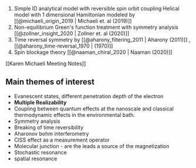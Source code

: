 
1. Simple ID analytical model with reversible spin orbit coupling
Helical model with 1 dimensional Hamiltonian modeled by [[@michaeli_origin_2019 | Michaeli et. al (2019)]]
2. Non-equilibrium Green's function treatment with symmetry analysis [[@zollner_insight_2020 | Zollner et. al (2020)]]
3. Time reversal symmetry by [[@aharony_filtering_2011 | Aharony (2011)]] , [[@aharony_time-reversal_1970 | (1970)]]
4. Spin blockage theory [[@naaman_chiral_2020 | Naaman (2020)]]

[[Karen Michaeli Meeting Notes]]
## Main themes of interest
- Evanescent states, different penetration depth of the electron
- **Multiple Realizability**
- Coupling between quantum effects at the nanoscale and classical thermodynamic effects in the environmental bath. 
- Symmetry analysis
- Breaking of time reversibility
- Aharonov bohm interferometry
- CISS effect as a measurement operator
- Molecular junction - are the leads a source of the magnetization
- Stochastic resonance
- spatial resonance
